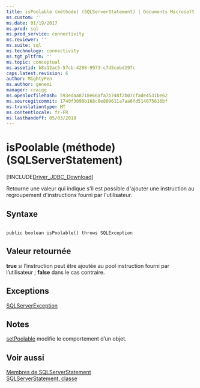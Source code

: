 ```yaml
---
title: isPoolable (méthode) (SQLServerStatement) | Documents Microsoft
ms.custom: ''
ms.date: 01/19/2017
ms.prod: sql
ms.prod_service: connectivity
ms.reviewer: ''
ms.suite: sql
ms.technology: connectivity
ms.tgt_pltfrm: ''
ms.topic: conceptual
ms.assetid: b8a12ac5-57cb-4288-9973-c7d5cebd197c
caps.latest.revision: 6
author: MightyPen
ms.author: genemi
manager: craigg
ms.openlocfilehash: 593edaa8718e66afa7b748f2b07cfade4531be62
ms.sourcegitcommit: 1740f3090b168c0e809611a7aa6fd514075616bf
ms.translationtype: MT
ms.contentlocale: fr-FR
ms.lasthandoff: 05/03/2018
---
```

# <a name="ispoolable-method-sqlserverstatement"></a>isPoolable (méthode) (SQLServerStatement)
[!INCLUDE[Driver_JDBC_Download](../../../includes/driver_jdbc_download.md)]

  Retourne une valeur qui indique s'il est possible d'ajouter une instruction au regroupement d'instructions fourni par l'utilisateur.  
  
## <a name="syntax"></a>Syntaxe  
  
```  
  
public boolean isPoolable() throws SQLException  
```  
  
## <a name="return-value"></a>Valeur retournée  
 **true** si l’instruction peut être ajoutée au pool instruction fourni par l’utilisateur ; **false** dans le cas contraire.  
  
## <a name="exceptions"></a>Exceptions  
 [SQLServerException](../../../connect/jdbc/reference/sqlserverexception-class.md)  
  
## <a name="remarks"></a>Notes  
 [setPoolable](../../../connect/jdbc/reference/setpoolable-method-sqlserverstatement.md) modifie le comportement d’un objet.  
  
## <a name="see-also"></a>Voir aussi  
 [Membres de SQLServerStatement](../../../connect/jdbc/reference/sqlserverstatement-members.md)   
 [SQLServerStatement, classe](../../../connect/jdbc/reference/sqlserverstatement-class.md)  
  
  
